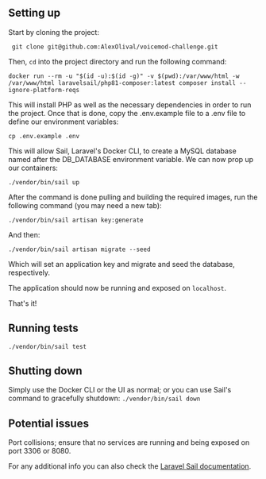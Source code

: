 ## Setting up
Start by cloning the project:

` git clone git@github.com:AlexOlival/voicemod-challenge.git`

Then, `cd` into the project directory and run the following command:

`docker run --rm -u "$(id -u):$(id -g)" -v $(pwd):/var/www/html -w /var/www/html laravelsail/php81-composer:latest composer install --ignore-platform-reqs`

This will install PHP as well as the necessary dependencies in order to run the project.
Once that is done, copy the .env.example file to a .env file to define our environment variables:

`cp .env.example .env`

This will allow Sail, Laravel's Docker CLI, to create a MySQL database named after the DB_DATABASE environment variable.
We can now prop up our containers:

`./vendor/bin/sail up`

After the command is done pulling and building the required images, run the following command (you may need a new tab):

`./vendor/bin/sail artisan key:generate`

And then:

`./vendor/bin/sail artisan migrate --seed`

Which will set an application key and migrate and seed the database, respectively.

The application should now be running and exposed on `localhost`.

That's it!

## Running tests

`./vendor/bin/sail test`


## Shutting down

Simply use the Docker CLI or the UI as normal; or you can use Sail's command to gracefully shutdown:
`./vendor/bin/sail down`

## Potential issues
Port collisions; ensure that no services are running and being exposed on port 3306 or 8080.

For any additional info you can also check the [Laravel Sail documentation](https://laravel.com/docs/9.x/sail).
